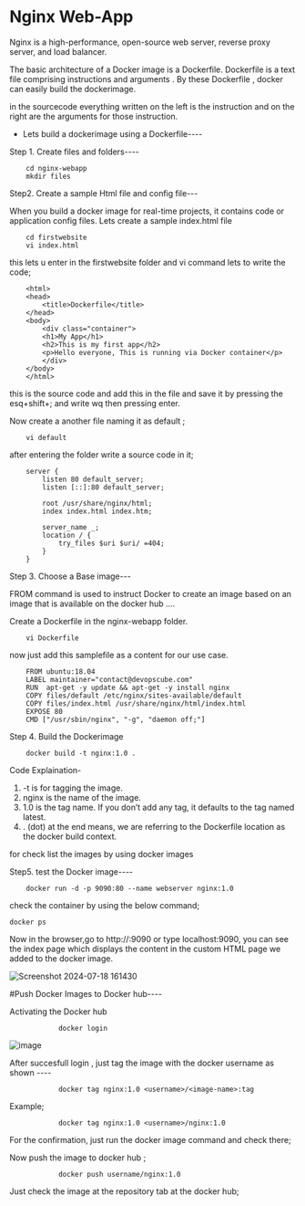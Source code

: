 # Nginx Web-App

Nginx is a high-performance, open-source web server, reverse proxy server, and load balancer.

The basic architecture of a Docker image is a Dockerfile.
Dockerfile is a text file comprising instructions and arguments .
By these Dockerfile , docker can easily build the dockerimage.

in the sourcecode everything written on the left is the instruction and on the right are the arguments for those instruction.

- Lets build a dockerimage using a Dockerfile----

Step 1. Create files and folders----

        cd nginx-webapp
        mkdir files

Step2. Create a sample Html file and config file---

When you build a docker image for real-time projects, it contains code or application config files.
Lets create a sample index.html file

        cd firstwebsite
        vi index.html
this lets u enter in the firstwebsite folder and vi command lets to write the code;

        <html>
        <head>
            <title>Dockerfile</title>
        </head>
        <body>
            <div class="container">
            <h1>My App</h1>
            <h2>This is my first app</h2>
            <p>Hello everyone, This is running via Docker container</p>
            </div>
        </body>
        </html>

this is the source code and add this in the file and save it by pressing the esq+shift+; and write wq then pressing enter.

Now create a another file naming it as default ;

        vi default

after entering the folder write a source code in it;

        server {
            listen 80 default_server;
            listen [::]:80 default_server;
            
            root /usr/share/nginx/html;
            index index.html index.htm;

            server_name _;
            location / {
                try_files $uri $uri/ =404;
            }
        }

Step 3. Choose a Base image---

FROM command is used to instruct Docker to create an image based on an image that is available on the docker hub ....

Create a Dockerfile in the nginx-webapp folder.

        vi Dockerfile

now just add this samplefile as a content for our use case. 

        FROM ubuntu:18.04  
        LABEL maintainer="contact@devopscube.com" 
        RUN  apt-get -y update && apt-get -y install nginx
        COPY files/default /etc/nginx/sites-available/default
        COPY files/index.html /usr/share/nginx/html/index.html
        EXPOSE 80
        CMD ["/usr/sbin/nginx", "-g", "daemon off;"]

Step 4. Build the Dockerimage


        docker build -t nginx:1.0 .

Code Explaination-
1. -t is for tagging the image.
2. nginx is the name of the image.
3. 1.0 is the tag name. If you don’t add any tag, it defaults to the tag named latest.
4. . (dot) at the end means, we are referring to the Dockerfile location as the docker build context.

for check list the images by using
        docker images


Step5. test the Docker image----

        docker run -d -p 9090:80 --name webserver nginx:1.0

check the container by using the below command;

    docker ps

Now in the browser,go to http://<host-ip>:9090 or type localhost:9090, you can see the index page which displays the content in the custom HTML page we added to the docker image.

![Screenshot 2024-07-18 161430](https://github.com/user-attachments/assets/c15ef801-d813-452b-97c3-6e4b69d78cfc)


#Push Docker Images to Docker hub----

Activating the Docker hub

                docker login
![image](https://github.com/user-attachments/assets/ff473028-6ead-4131-92d8-bea73c5fb534)



After succesfull login , just tag the image with the docker username as shown ----

                docker tag nginx:1.0 <username>/<image-name>:tag

Example;

                docker tag nginx:1.0 <username>/nginx:1.0

For the confirmation, just run the docker image command and check there;

Now push the image to docker hub ;

                docker push username/nginx:1.0

Just check the image at the repository tab at the docker hub;

